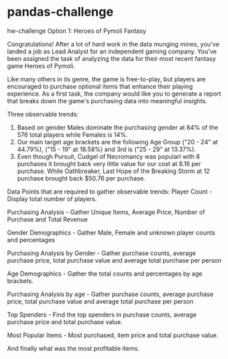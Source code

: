 # pandas-challenge
hw-challenge
Option 1: Heroes of Pymoli
Fantasy

Congratulations! After a lot of hard work in the data munging mines, you've landed a job as Lead Analyst for an independent gaming company. You've been assigned the task of analyzing the data for their most recent fantasy game Heroes of Pymoli.

Like many others in its genre, the game is free-to-play, but players are encouraged to purchase optional items that enhance their playing experience. As a first task, the company would like you to generate a report that breaks down the game's purchasing data into meaningful insights.

 Three observable trends:
 1. Based on gender Males dominate the purchasing gender at 84% of the 576 total players while Females is 14%. 
 2. Our main target age brackets are the following Age Group ("20 - 24" at 44.79%), ("15 - 19" at 18.58%) and 3rd is ("25 - 29" at 13.37%).
 3. Even though Pursuit, Cudgel of Necromancy was popularl with 8 purchases it brought back very little value for our cost at 8.16 per purchase. While Oathbreaker, Last Hope of the Breaking Storm at 12 purchase brought back $50.76 per purchase.
 
Data Points that are required to gather observable trends:
Player Count - Display total number of players. 

Purchasing Analysis - Gather Unique Items, Average Price, Number of Purchase and Total Revenue

Gender Demographics - Gather Male, Female and unknown player counts and percentages

Purchasing Analysis by Gender - Gather purchase counts, average purchase price, total purchase value and average total purchase per person

Age Demographics - Gather the total counts and percentages by age brackets. 

Purchasing Analysis by age -  Gather purchase counts, average purchase price, total purchase value and average total purchase per person

Top Spenders - Find the top spenders in purchase counts, average purchase price and total purchase value.

Most Popular Items - Most purchased, item price and total purchase value.

And finally what was the most profitable items. 

